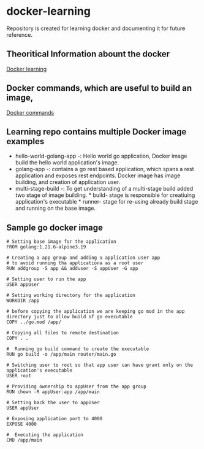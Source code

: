 # docker-learning
Repository is created for learning docker and documenting it for future reference. 


## Theoritical Information abount the docker 
[Docker learning](./docker_readme.md)

## Docker commands, which are useful to build an image,
[Docker commands](./docker_commands.sh)


## Learning repo contains multiple Docker image examples

- hello-world-golang-app -: Hello world go application, Docker image build the hello world application's image.
- golang-app -: contains a go rest based application, which spans a rest application and exposes rest endpoints.
                Docker image has image building, and creation of application user.
- multi-stage-build -: To get understanding of a multi-stage build added two stage of image building.
                * build- stage is responsible for creatiuing application's executable
                * runner- stage for re-using already build stage and running on the base image.

## Sample go docker image
```
# Setting base image for the application
FROM golang:1.21.6-alpine3.19

# Creating a app group and adding a application user app
# to avoid running tha applicationa as a root user 
RUN addgroup -S app && adduser -S appUser -G app

# Setting user to run the app
USER appUser

# Setting working directory for the application
WORKDIR /app

# before copying the application we are keeping go mod in the app directory just to allow build of go executable
COPY ../go.mod /app/

# Copying all files to remote destination
COPY . .

#  Running go build command to create the executable
RUN go build -o /app/main router/main.go

# Switching user to root so that app user can have grant only on the application's executable
USER root

# Providing ownership to appUser from the app group
RUN chown -R appUser:app /app/main

# Setting back the user to appUser
USER appUser

# Exposing application port to 4000
EXPOSE 4000

#  Executing the application
CMD /app/main

```